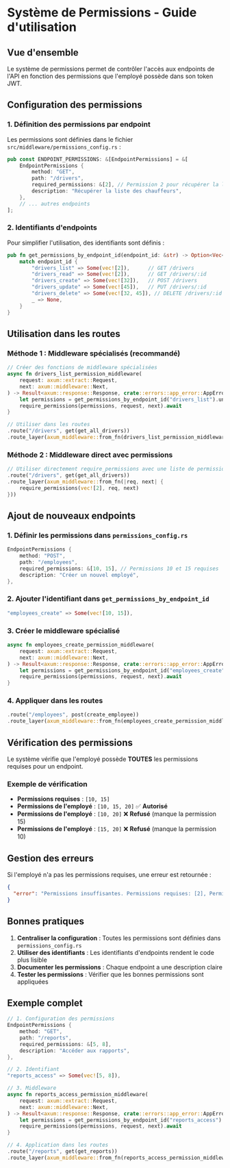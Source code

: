 # Système de Permissions - Guide d'utilisation

## Vue d'ensemble

Le système de permissions permet de contrôler l'accès aux endpoints de l'API en fonction des permissions que l'employé possède dans son token JWT.

## Configuration des permissions

### 1. Définition des permissions par endpoint

Les permissions sont définies dans le fichier `src/middleware/permissions_config.rs` :

```rust
pub const ENDPOINT_PERMISSIONS: &[EndpointPermissions] = &[
    EndpointPermissions {
        method: "GET",
        path: "/drivers",
        required_permissions: &[2], // Permission 2 pour récupérer la liste des chauffeurs
        description: "Récupérer la liste des chauffeurs",
    },
    // ... autres endpoints
];
```

### 2. Identifiants d'endpoints

Pour simplifier l'utilisation, des identifiants sont définis :

```rust
pub fn get_permissions_by_endpoint_id(endpoint_id: &str) -> Option<Vec<i32>> {
    match endpoint_id {
        "drivers_list" => Some(vec![2]),      // GET /drivers
        "drivers_read" => Some(vec![2]),      // GET /drivers/:id
        "drivers_create" => Some(vec![32]),   // POST /drivers
        "drivers_update" => Some(vec![45]),   // PUT /drivers/:id
        "drivers_delete" => Some(vec![32, 45]), // DELETE /drivers/:id
        _ => None,
    }
}
```

## Utilisation dans les routes

### Méthode 1 : Middleware spécialisés (recommandé)

```rust
// Créer des fonctions de middleware spécialisées
async fn drivers_list_permission_middleware(
    request: axum::extract::Request,
    next: axum::middleware::Next,
) -> Result<axum::response::Response, crate::errors::app_error::AppError> {
    let permissions = get_permissions_by_endpoint_id("drivers_list").unwrap_or_default();
    require_permissions(permissions, request, next).await
}

// Utiliser dans les routes
.route("/drivers", get(get_all_drivers))
.route_layer(axum_middleware::from_fn(drivers_list_permission_middleware))
```

### Méthode 2 : Middleware direct avec permissions

```rust
// Utiliser directement require_permissions avec une liste de permissions
.route("/drivers", get(get_all_drivers))
.route_layer(axum_middleware::from_fn(|req, next| {
    require_permissions(vec![2], req, next)
}))
```

## Ajout de nouveaux endpoints

### 1. Définir les permissions dans `permissions_config.rs`

```rust
EndpointPermissions {
    method: "POST",
    path: "/employees",
    required_permissions: &[10, 15], // Permissions 10 et 15 requises
    description: "Créer un nouvel employé",
},
```

### 2. Ajouter l'identifiant dans `get_permissions_by_endpoint_id`

```rust
"employees_create" => Some(vec![10, 15]),
```

### 3. Créer le middleware spécialisé

```rust
async fn employees_create_permission_middleware(
    request: axum::extract::Request,
    next: axum::middleware::Next,
) -> Result<axum::response::Response, crate::errors::app_error::AppError> {
    let permissions = get_permissions_by_endpoint_id("employees_create").unwrap_or_default();
    require_permissions(permissions, request, next).await
}
```

### 4. Appliquer dans les routes

```rust
.route("/employees", post(create_employee))
.route_layer(axum_middleware::from_fn(employees_create_permission_middleware))
```

## Vérification des permissions

Le système vérifie que l'employé possède **TOUTES** les permissions requises pour un endpoint.

### Exemple de vérification

- **Permissions requises** : `[10, 15]`
- **Permissions de l'employé** : `[10, 15, 20]` ✅ **Autorisé**
- **Permissions de l'employé** : `[10, 20]` ❌ **Refusé** (manque la permission 15)
- **Permissions de l'employé** : `[15, 20]` ❌ **Refusé** (manque la permission 10)

## Gestion des erreurs

Si l'employé n'a pas les permissions requises, une erreur est retournée :

```json
{
  "error": "Permissions insuffisantes. Permissions requises: [2], Permissions actuelles: [10, 20]"
}
```

## Bonnes pratiques

1. **Centraliser la configuration** : Toutes les permissions sont définies dans `permissions_config.rs`
2. **Utiliser des identifiants** : Les identifiants d'endpoints rendent le code plus lisible
3. **Documenter les permissions** : Chaque endpoint a une description claire
4. **Tester les permissions** : Vérifier que les bonnes permissions sont appliquées

## Exemple complet

```rust
// 1. Configuration des permissions
EndpointPermissions {
    method: "GET",
    path: "/reports",
    required_permissions: &[5, 8],
    description: "Accéder aux rapports",
},

// 2. Identifiant
"reports_access" => Some(vec![5, 8]),

// 3. Middleware
async fn reports_access_permission_middleware(
    request: axum::extract::Request,
    next: axum::middleware::Next,
) -> Result<axum::response::Response, crate::errors::app_error::AppError> {
    let permissions = get_permissions_by_endpoint_id("reports_access").unwrap_or_default();
    require_permissions(permissions, request, next).await
}

// 4. Application dans les routes
.route("/reports", get(get_reports))
.route_layer(axum_middleware::from_fn(reports_access_permission_middleware))
```
